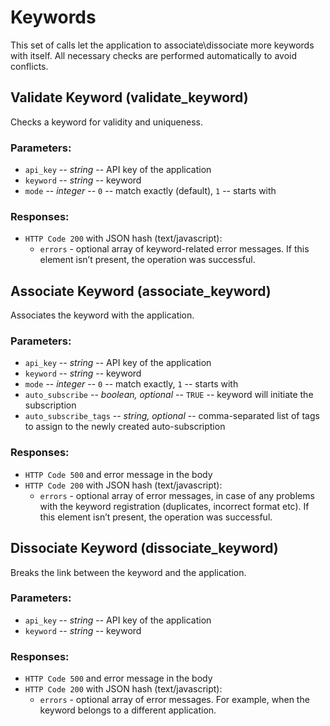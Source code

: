 Keywords
========

This set of calls let the application to associate\dissociate more
keywords with itself. All necessary checks are performed automatically
to avoid conflicts.

Validate Keyword (validate\_keyword)
------------------------------------

Checks a keyword for validity and uniqueness.

### Parameters:

-   `api_key` -- *string* -- API key of the application
-   `keyword` -- *string* -- keyword
-   `mode` -- *integer* -- `0` -- match exactly (default), `1` -- starts with

### Responses:

-   `HTTP Code 200` with JSON hash (text/javascript):
    -   `errors` - optional array of keyword-related error messages. If
        this element isn’t present, the operation was successful.

Associate Keyword (associate\_keyword)
--------------------------------------

Associates the keyword with the application.

### Parameters:

-   `api_key` -- *string* -- API key of the application
-   `keyword` -- *string* -- keyword
-   `mode` -- *integer* -- `0` -- match exactly, `1` -- starts with
-   `auto_subscribe` -- *boolean, optional* -- `TRUE` -- keyword will initiate
    the subscription
-   `auto_subscribe_tags` -- *string, optional* -- comma-separated list of
    tags to assign to the newly created auto-subscription

### Responses:

-   `HTTP Code 500` and error message in the body
-   `HTTP Code 200` with JSON hash (text/javascript):
    -   `errors` - optional array of error messages, in case of any
        problems with the keyword registration (duplicates, incorrect
        format etc). If this element isn’t present, the operation was
        successful.

Dissociate Keyword (dissociate\_keyword)
----------------------------------------

Breaks the link between the keyword and the application.

### Parameters:

-   `api_key` -- *string* -- API key of the application
-   `keyword` -- *string* -- keyword

### Responses:

-   `HTTP Code 500` and error message in the body
-   `HTTP Code 200` with JSON hash (text/javascript):
    -   `errors` - optional array of error messages. For example, when the
        keyword belongs to a different application.

